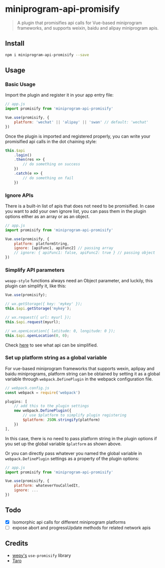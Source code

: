 # miniprogram-api-promisify

> A plugin that promisifies api calls for Vue-based miniprogram frameworks, and supports weixin, baidu and alipay miniprogram apis.

## Install

```bash
npm i miniprogram-api-promisify --save
```

## Usage

### Basic Usage

Import the plugin and register it in your app entry file:

```javascript
// app.js
import promisify from 'miniprogram-api-promisify'

Vue.use(promisify, {
    platform: 'wechat' || 'alipay' || 'swan' // default: 'wechat'
})
```

Once the plugin is imported and registered properly, you can write your promisified api calls in the dot chaining style:

```javascript
this.$api
    .login()
    .then(res => {
        // do something on success
    })
    .catch(e => {
        // do something on fail
    })
```

### Ignore APIs

There is a built-in list of apis that does not need to be promisified. In case you want to add your own ignore list, you can pass them in the plugin options either as an array or as an object.

```javascript
// app.js
import promisify from 'miniprogram-api-promisify'

Vue.use(promisify, {
    platform: platformString,
    ignore: [apiFunc1, apiFunc2] // passing array
    // ignore: { apiFunc1: false, apiFunc2: true } // passing object
})
```

### Simplify API parameters

`weapp-style` functions always need an Object parameter, and luckily, this plugin can simplify it, like this:

```javascript
Vue.use(promisify);

// wx.getStorage({ key: 'mykey' });
this.$api.getStorage('mykey');

// wx.request({ url: myurl });
this.$api.request(myurl);

// wx.openLocation({ latitude: 0, longitude: 0 });
this.$api.openLocation(0, 0);
```

Check [here](./packages/lib/simplified-args.js) to see what api can be simplified.

### Set up platform string as a global variable

For vue-based miniprogram frameworks that supports wexin, aplipay and baidu miniprograms, platform string can be obtained by setting it as a global variable through `webpack.DefinePlugin` in the webpack configuration file.

```javascript
// webpack.config.js
const webpack = require('webpack')

plugins: [
    // add this to the plugin settings
    new webpack.DefinePlugin({
        // use $platform to simplify plugin registering
        $platform: JSON.stringify(platform)
    })
],
```

In this case, there is no need to pass platform string in the plugin options if you set up the global variable `$platform` as shown above.

Or you can directly pass whatever you named the global variable in `webpack.DefinePlugin` settings as a property of the plugin options:

```javascript
// app.js
import promisify from 'miniprogram-api-promisify'

Vue.use(promisify, {
    platform: whateverYouCalledIt,
    ignore: ...
})
```

## Todo

- [x] Isomorphic api calls for different miniprogram platforms
- [ ] expose abort and progressUpdate methods for related network apis

## Credits

- [wepy's](https://github.com/Tencent/wepy/tree/2.0.x/packages/use-promisify) `use-promisify` library
- [Taro](https://github.com/NervJS/taro)